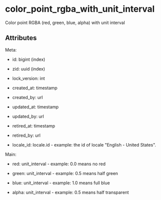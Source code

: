 # color_point_rgba_with_unit_interval

Color point RGBA (red, green, blue, alpha) with unit interval


## Attributes

Meta:

  * id: bigint (index)

  * zid: uuid (index)

  * lock_version: int

  * created_at: timestamp

  * created_by: url

  * updated_at: timestamp

  * updated_by: url

  * retired_at: timestamp

  * retired_by: url

  * locale_id: locale.id - example: the id of locale "English - United States".

Main:

  * red: unit_interval - example: 0.0 means no red

  * green: unit_interval - example: 0.5 means half green

  * blue: unit_interval - example: 1.0 means full blue

  * alpha: unit_interval - example: 0.5 means half transparent

